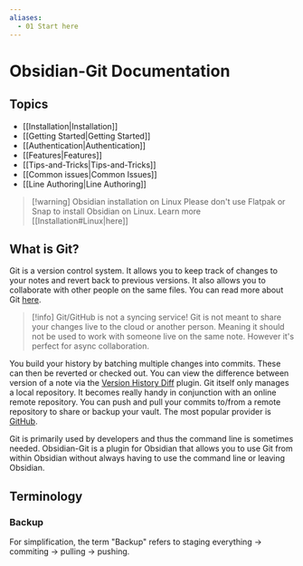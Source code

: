 ```yaml
---
aliases:
  - 01 Start here
---
```


# Obsidian-Git Documentation

## Topics
- [[Installation|Installation]]
- [[Getting Started|Getting Started]]
- [[Authentication|Authentication]]
- [[Features|Features]]
- [[Tips-and-Tricks|Tips-and-Tricks]]
- [[Common issues|Common Issues]]
- [[Line Authoring|Line Authoring]]

> [!warning] Obsidian installation on Linux
> Please don't use Flatpak or Snap to install Obsidian on Linux. Learn more [[Installation#Linux|here]]


## What is Git?

Git is a version control system. It allows you to keep track of changes to your notes and revert back to previous versions. It also allows you to collaborate with other people on the same files. You can read more about Git [here](https://git-scm.com/book/en/v2/Getting-Started-About-Version-Control).

> [!info] Git/GitHub is not a syncing service!
> Git is not meant to share your changes live to the cloud or another person. Meaning it should not be used to work with someone live on the same note. However it's perfect for async collaboration.

You build your history by batching multiple changes into commits. These can then be reverted or checked out. You can view the difference between version of a note via the [Version History Diff](obsidian://show-plugin?id=obsidian-version-history-diff) plugin.
Git itself only manages a local repository. It becomes really handy in conjunction with an online remote repository. You can push and pull your commits to/from a remote repository to share or backup your vault. The most popular provider is [GitHub](https://github.com). 

Git is primarily used by developers and thus the command line is sometimes needed. Obsidian-Git is a plugin for Obsidian that allows you to use Git from within Obsidian without always having to use the command line or leaving Obsidian.

## Terminology

### Backup
For simplification, the term "Backup" refers to staging everything -> commiting -> pulling -> pushing.